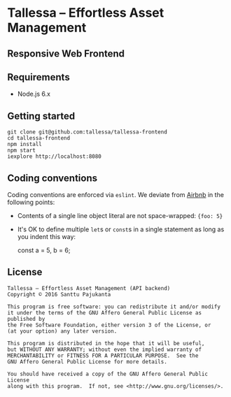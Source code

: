 # Tallessa – Effortless Asset Management

<!-- [![Build Status](https://travis-ci.org/tallessa/tallessa-frontend.svg?branch=master)](https://travis-ci.org/tallessa/tallessa-frontend) -->

## Responsive Web Frontend

## Requirements

* Node.js 6.x

## Getting started

    git clone git@github.com:tallessa/tallessa-frontend
    cd tallessa-frontend
    npm install
    npm start
    iexplore http://localhost:8080

## Coding conventions

Coding conventions are enforced via `eslint`. We deviate from [Airbnb](https://github.com/airbnb/javascript) in the following points:

* Contents of a single line object literal are not space-wrapped: `{foo: 5}`
* It's OK to define multiple `let`s or `const`s in a single statement as long as you indent this way:


    const
      a = 5,
      b = 6;

## License

    Tallessa – Effortless Asset Management (API backend)
    Copyright © 2016 Santtu Pajukanta

    This program is free software: you can redistribute it and/or modify
    it under the terms of the GNU Affero General Public License as published by
    the Free Software Foundation, either version 3 of the License, or
    (at your option) any later version.

    This program is distributed in the hope that it will be useful,
    but WITHOUT ANY WARRANTY; without even the implied warranty of
    MERCHANTABILITY or FITNESS FOR A PARTICULAR PURPOSE.  See the
    GNU Affero General Public License for more details.

    You should have received a copy of the GNU Affero General Public License
    along with this program.  If not, see <http://www.gnu.org/licenses/>.
